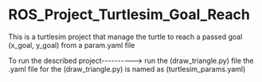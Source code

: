 # ROS_Project_Turtlesim_Goal_Reach
This is a turtlesim project that manage the turtle to reach a passed goal (x_goal, y_goal) from a param.yaml file

To run the described project----------> run the (draw_triangle.py) file
the .yaml file for the (draw_triangle.py) is named as (turtlesim_params.yaml)
